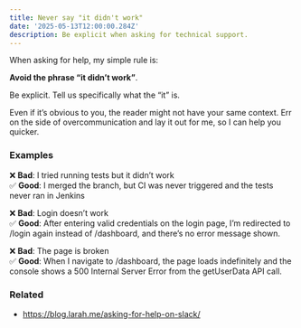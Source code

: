 ```yaml
---
title: Never say "it didn't work"
date: '2025-05-13T12:00:00.284Z'
description: Be explicit when asking for technical support.
---
```


When asking for help, my simple rule is:

**Avoid the phrase “it didn’t work”**.

Be explicit. Tell us specifically what the “it” is.

Even if it’s obvious to you, the reader might not have your same context. Err on the side of overcommunication and lay it out for me, so I can help you quicker.

### Examples

❌ **Bad**: I tried running tests but it didn’t work\
✅ **Good**: I merged the branch, but CI was never triggered and the tests never ran in Jenkins

❌ **Bad**: Login doesn’t work\
✅ **Good**: After entering valid credentials on the login page, I’m redirected to /login again instead of /dashboard, and there’s no error message shown.

❌ **Bad**: The page is broken\
✅ **Good**: When I navigate to /dashboard, the page loads indefinitely and the console shows a 500 Internal Server Error from the getUserData API call.

### Related

- https://blog.larah.me/asking-for-help-on-slack/
